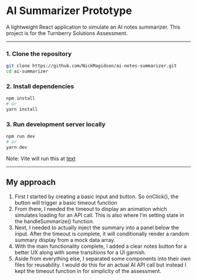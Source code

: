 # AI Summarizer Prototype

A lightweight React application to simulate an AI notes summarizer. This project is for the Turnberry Solutions Assessment.

---

### 1. Clone the repository

```bash
git clone https://github.com/NickMagidson/ai-notes-summarizer.git
cd ai-summarizer
```

### 2. Install dependencies

```bash
npm install
# or
yarn install
```

### 3. Run development server locally

```bash
npm run dev
# or
yarn dev
```

Note: Vite will run this at [text](http://localhost:5173)

---

## My approach

1. First I started by creating a basic input and button. So onClick(), the button will trigger a basic timeout function
2. From there, I needed the timeout to display an animation which simulates loading for an API call. This is also where I’m setting state in the handleSummarize() function.
3. Next, I needed to actually inject the summary into a panel below the input. After the timeout is complete, it will conditionally render a random summary display from a mock data array. 
4. With the main functionality complete, I added a clear notes button for a better UX along with some transitions for a UI garnish.
5. Aside from everything else, I separated some components into their own files for reusability. I would do this for an actual AI API call but instead I kept the timeout function in <App/> for simplicity of the assessment.